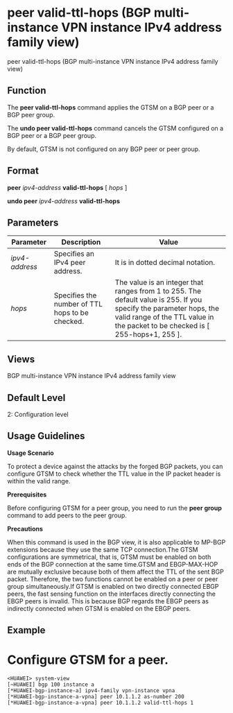 peer valid-ttl-hops (BGP multi-instance VPN instance IPv4 address family view)
==============================================================================

peer valid-ttl-hops (BGP multi-instance VPN instance IPv4 address family view)

Function
--------



The **peer valid-ttl-hops** command applies the GTSM on a BGP peer or a BGP peer group.

The **undo peer valid-ttl-hops** command cancels the GTSM configured on a BGP peer or a BGP peer group.



By default, GTSM is not configured on any BGP peer or peer group.


Format
------

**peer** *ipv4-address* **valid-ttl-hops** [ *hops* ]

**undo peer** *ipv4-address* **valid-ttl-hops**


Parameters
----------

| Parameter | Description | Value |
| --- | --- | --- |
| *ipv4-address* | Specifies an IPv4 peer address. | It is in dotted decimal notation. |
| *hops* | Specifies the number of TTL hops to be checked. | The value is an integer that ranges from 1 to 255. The default value is 255. If you specify the parameter hops, the valid range of the TTL value in the packet to be checked is [ 255-hops+1, 255 ]. |



Views
-----

BGP multi-instance VPN instance IPv4 address family view


Default Level
-------------

2: Configuration level


Usage Guidelines
----------------

**Usage Scenario**



To protect a device against the attacks by the forged BGP packets, you can configure GTSM to check whether the TTL value in the IP packet header is within the valid range.



**Prerequisites**



Before configuring GTSM for a peer group, you need to run the **peer group** command to add peers to the peer group.



**Precautions**



When this command is used in the BGP view, it is also applicable to MP-BGP extensions because they use the same TCP connection.The GTSM configurations are symmetrical, that is, GTSM must be enabled on both ends of the BGP connection at the same time.GTSM and EBGP-MAX-HOP are mutually exclusive because both of them affect the TTL of the sent BGP packet. Therefore, the two functions cannot be enabled on a peer or peer group simultaneously.If GTSM is enabled on two directly connected EBGP peers, the fast sensing function on the interfaces directly connecting the EBGP peers is invalid. This is because BGP regards the EBGP peers as indirectly connected when GTSM is enabled on the EBGP peers.




Example
-------

# Configure GTSM for a peer.
```
<HUAWEI> system-view
[~HUAWEI] bgp 100 instance a
[*HUAWEI-bgp-instance-a] ipv4-family vpn-instance vpna
[*HUAWEI-bgp-instance-a-vpna] peer 10.1.1.2 as-number 200
[*HUAWEI-bgp-instance-a-vpna] peer 10.1.1.2 valid-ttl-hops 1

```